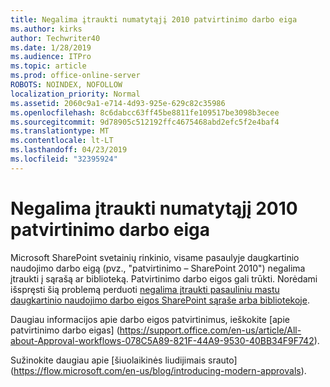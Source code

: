 ```yaml
---
title: Negalima įtraukti numatytąjį 2010 patvirtinimo darbo eiga
ms.author: kirks
author: Techwriter40
ms.date: 1/28/2019
ms.audience: ITPro
ms.topic: article
ms.prod: office-online-server
ROBOTS: NOINDEX, NOFOLLOW
localization_priority: Normal
ms.assetid: 2060c9a1-e714-4d93-925e-629c82c35986
ms.openlocfilehash: 8c6dabcc63ff45be8811fe109517be3098b3ecee
ms.sourcegitcommit: 9d78905c512192ffc4675468abd2efc5f2e4baf4
ms.translationtype: MT
ms.contentlocale: lt-LT
ms.lasthandoff: 04/23/2019
ms.locfileid: "32395924"
---
```

# <a name="cant-add-default-2010-approval-workflow"></a>Negalima įtraukti numatytąjį 2010 patvirtinimo darbo eiga

Microsoft SharePoint svetainių rinkinio, visame pasaulyje daugkartinio naudojimo darbo eigą (pvz., "patvirtinimo – SharePoint 2010") negalima įtraukti į sąrašą ar biblioteką. Patvirtinimo darbo eigos gali trūkti. Norėdami išspręsti šią problemą perduoti [negalima įtraukti pasauliniu mastu daugkartinio naudojimo darbo eigos SharePoint sąraše arba bibliotekoje](https://support.microsoft.com/help/4467263/sharepoint-designer-2013-shows-empty-wfpub-library). 

Daugiau informacijos apie darbo eigos patvirtinimus, ieškokite [apie patvirtinimo darbo eigas] (https://support.office.com/en-us/article/All-about-Approval-workflows-078C5A89-821F-44A9-9530-40BB34F9F742). 
 
Sužinokite daugiau apie [šiuolaikinės liudijimais srauto] (https://flow.microsoft.com/en-us/blog/introducing-modern-approvals). 
  